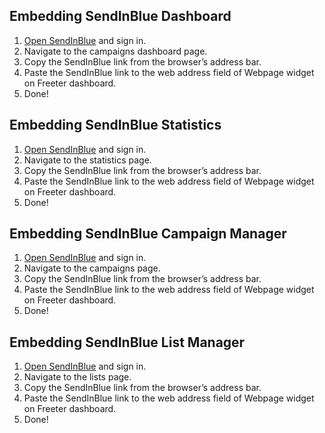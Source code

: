 ## Embedding SendInBlue Dashboard

1. <a href="{{ curItem.homeUrl|e }}" rel="nofollow" target="_blank">Open SendInBlue</a> and sign in.
2. Navigate to the campaigns dashboard page.
3. Copy the SendInBlue link from the browser’s address bar.
4. Paste the SendInBlue link to the web address field of Webpage widget on Freeter dashboard.
5. Done!

## Embedding SendInBlue Statistics

1. <a href="{{ curItem.homeUrl|e }}" rel="nofollow" target="_blank">Open SendInBlue</a> and sign in.
2. Navigate to the statistics page.
3. Copy the SendInBlue link from the browser’s address bar.
4. Paste the SendInBlue link to the web address field of Webpage widget on Freeter dashboard.
5. Done!

## Embedding SendInBlue Campaign Manager

1. <a href="{{ curItem.homeUrl|e }}" rel="nofollow" target="_blank">Open SendInBlue</a> and sign in.
2. Navigate to the campaigns page.
3. Copy the SendInBlue link from the browser’s address bar.
4. Paste the SendInBlue link to the web address field of Webpage widget on Freeter dashboard.
5. Done!

## Embedding SendInBlue List Manager

1. <a href="{{ curItem.homeUrl|e }}" rel="nofollow" target="_blank">Open SendInBlue</a> and sign in.
2. Navigate to the lists page.
3. Copy the SendInBlue link from the browser’s address bar.
4. Paste the SendInBlue link to the web address field of Webpage widget on Freeter dashboard.
5. Done!
